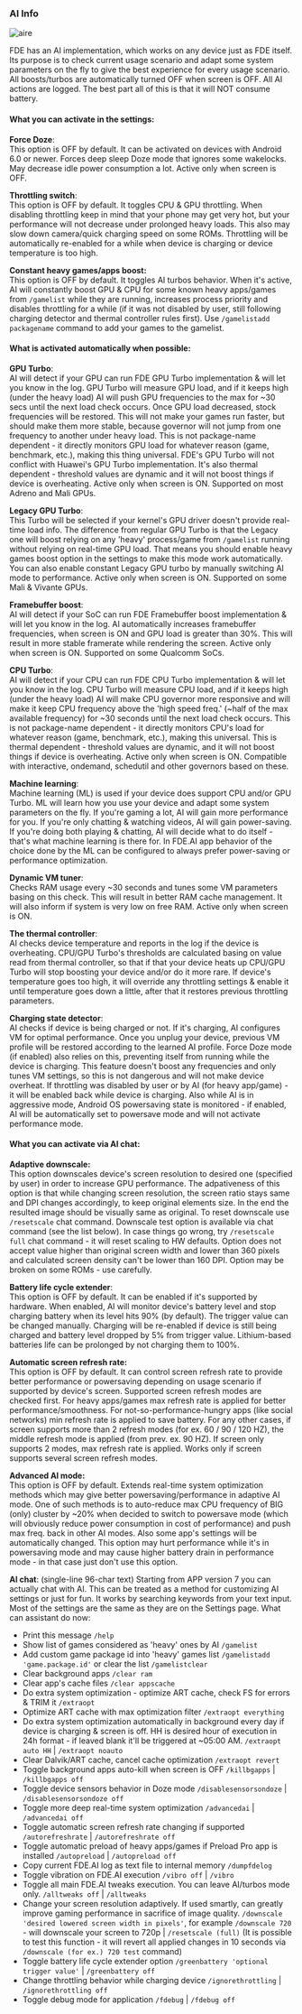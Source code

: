 ### AI Info
![aire](https://github.com/feravolt/FDE.AI-docs/blob/master/aire.png?raw=true)

FDE has an AI implementation, which works on any device just as FDE itself. Its purpose is to check current usage scenario and adapt some system parameters on the fly to give the best experience for every usage scenario. All boosts/turbos are automatically turned OFF when screen is OFF. All AI actions are logged. The best part all of this is that it will NOT consume battery.

#### What you can activate in the settings:
**Force Doze**:\
This option is OFF by default. It can be activated on devices with Android 6.0 or newer. Forces deep sleep Doze mode that ignores some wakelocks. May decrease idle power consumption a lot.
Active only when screen is OFF.

**Throttling switch**:\
This option is OFF by default. It toggles CPU & GPU throttling. When disabling throttling keep in mind that your phone may get very hot, but your performance will not decrease under prolonged heavy loads. This also may slow down camera/quick charging speed on some ROMs. Throttling will be automatically re-enabled for a while when device is charging or device temperature is too high.

**Constant heavy games/apps boost:**\
This option is OFF by default. It toggles AI turbos behavior. When it's active, AI will constantly boost GPU & CPU for some known heavy apps/games from `/gamelist` while they are running, increases process priority and disables throttling for a while (if it was not disabled by user, still following charging detector and thermal controller rules first). Use `/gamelistadd packagename` command to add your games to the gamelist.

#### What is activated automatically when possible:
**GPU Turbo**:\
AI will detect if your GPU can run FDE GPU Turbo implementation & will let you know in the log. GPU Turbo will measure GPU load, and if it keeps high (under the heavy load) AI will push GPU frequencies to the max for ~30 secs until the next load check occurs. Once GPU load decreased, stock frequencies will be restored. This will not make your games run faster, but should make them more stable, because governor will not jump from one frequency to another under heavy load. This is not package-name dependent - it directly monitors GPU load for whatever reason (game, benchmark, etc.), making this thing universal. FDE's GPU Turbo will not conflict with Huawei's GPU Turbo implementation. It's also thermal dependent - threshold values are dynamic and it will not boost things if device is overheating.
Active only when screen is ON. Supported on most Adreno and Mali GPUs.

**Legacy GPU Turbo**:\
This Turbo will be selected if your kernel's GPU driver doesn't provide real-time load info. The difference from regular GPU Turbo is that the Legacy one will boost relying on any 'heavy' process/game from `/gamelist` running without relying on real-time GPU load. That means you should enable heavy games boost option in the settings to make this mode work automatically. You can also enable constant Legacy GPU turbo by manually switching AI mode to performance.
Active only when screen is ON. Supported on some Mali & Vivante GPUs.

**Framebuffer boost**:\
AI will detect if your SoC can run FDE Framebuffer boost implementation & will let you know in the log. AI automatically increases framebuffer frequencies, when screen is ON and GPU load is greater than 30%. This will result in more stable framerate while rendering the screen.
Active only when screen is ON. Supported on some Qualcomm SoCs.

**CPU Turbo**:\
AI will detect if your CPU can run FDE CPU Turbo implementation & will let you know in the log. CPU Turbo will measure CPU load, and if it keeps high (under the heavy load) AI will make CPU governor more responsive and will make it keep CPU frequency above the 'high speed freq.' (~half of the max available frequency) for ~30 seconds until the next load check occurs. This is not package-name dependent - it directly monitors CPU's load for whatever reason (game, benchmark, etc.), making this universal. This is thermal dependent - threshold values are dynamic, and it will not boost things if device is overheating.
Active only when screen is ON. Compatible with interactive, ondemand, schedutil and other governors based on these.

**Machine learning**:\
Machine learning (ML) is used if your device does support CPU and/or GPU Turbo. ML will learn how you use your device and adapt some system parameters on the fly. If you're gaming a lot, AI will gain more performance for you. If you're only chatting & watching videos, AI will gain power-saving. If you're doing both playing & chatting, AI will decide what to do itself - that's what machine learning is there for. In FDE.AI app behavior of the choice done by the ML can be configured to always prefer power-saving or performance optimization.

**Dynamic VM tuner**:\
Checks RAM usage every ~30 seconds and tunes some VM parameters basing on this check. This will result in better RAM cache management. It will also inform if system is very low on free RAM.
Active only when screen is ON.

**The thermal controller**:\
AI checks device temperature and reports in the log if the device is overheating. CPU/GPU Turbo's thresholds are calculated basing on value read from thermal controller, so that if that your device heats up CPU/GPU Turbo will stop boosting your device and/or do it more rare. If device's temperature goes too high, it will override any throttling settings & enable it until temperature goes down a little, after that it restores previous throttling parameters.

**Charging state detector**:\
AI checks if device is being charged or not. If it's charging, AI configures VM for optimal performance. Once you unplug your device, previous VM profile will be restored according to the learned AI profile. Force Doze mode (if enabled) also relies on this, preventing itself from running while the device is charging.
This feature doesn't boost any frequencies and only tunes VM settings, so this is not dangerous and will not make device overheat. If throttling was disabled by user or by AI (for heavy app/game) - it will be enabled back while device is charging.
Also while AI is in aggressive mode, Android OS powersaving state is monitored - if enabled, AI will be automatically set to powersave mode and will not activate performance mode.

#### What you can activate via AI chat:
**Adaptive downscale:**\
This option downscales device's screen resolution to desired one (specified by user) in order to increase GPU performance. The adpativeness of this option is that while changing screen resolution, the screen ratio stays same and DPI changes accordingly, to keep original elements size. In the end the resulted image should be visually same as original.
To reset downscale use `/resetscale` chat command. Downscale test option is available via chat command (see the list below). In case things go wrong, try `/resetscale full` chat command - it will reset scaling to HW defaults.
Option does not accept value higher than original screen width and lower than 360 pixels and calculated screen density can't be lower than 160 DPI. Option may be broken on some ROMs - use carefully.

**Battery life cycle extender**:\
This option is OFF by default. It can be enabled if it's supported by hardware. When enabled, AI will monitor device's battery level and stop charging battery when its level hits 90% (by default). The trigger value can be changed manually. Charging will be re-enabled if device is still being charged and battery level dropped by 5% from trigger value. Lithium-based batteries life can be prolonged by not charging them to 100%.

**Automatic screen refresh rate:**\
This option is OFF by default. It can control screen refresh rate to provide better performance or powersaving depending on usage scenario if supported by device's screen.
Supported screen refresh modes are checked first. For heavy apps/games max refresh rate is applied for better performance/smoothness. For not-so-performance-hungry apps (like social networks) min refresh rate is applied to save battery. For any other cases, if screen supports more than 2 refresh modes (for ex. 60 / 90 / 120 HZ), the middle refresh mode is applied (from prev. ex. 90 HZ). If screen only supports 2 modes, max refresh rate is applied.
Works only if screen supports several screen refresh modes.

**Advanced AI mode:**\
This option is OFF by default. Extends real-time system optimization methods which may give better powersaving/performance in adaptive AI mode.
One of such methods is to auto-reduce max CPU frequency of BIG (only) cluster by ~20% when decided to switch to powersave mode (which will obviously reduce power consumption in cost of performance) and push max freq. back in other AI modes. Also some app\'s settings will be automatically changed.
This option may hurt performance while it's in powersaving mode and may cause higher battery drain in performance mode - in that case just don't use this option.

**AI chat**: (single-line 96-char text)
Starting from APP version 7 you can actually chat with AI. This can be treated as a method for customizing AI settings or just for fun. It works by searching keywords from your text input. Most of the settings are the same as they are on the Settings page.
What can assistant do now:
- Print this message `/help`
- Show list of games considered as 'heavy' ones by AI `/gamelist`
- Add custom game package id into 'heavy' games list `/gamelistadd 'game.package.id'` or clear the list `/gamelistclear`
- Clear background apps `/clear ram`
- Clear app's cache files `/clear appscache`
- Do extra system optimization - optimize ART cache, check FS for errors & TRIM it `/extraopt`
- Optimize ART cache with max optimization filter `/extraopt everything`
- Do extra system optimization automatically in background every day if device is charging & screen is off. HH is desired hour of execution in 24h format - if leaved blank it'll be triggered at ~05:00 AM. `/extraopt auto HH` | `/extraopt noauto`
- Clear Dalvik/ART cache, cancel cache optimization `/extraopt revert`
- Toggle background apps auto-kill when screen is OFF `/killbgapps` | `/killbgapps off`
- Toggle device sensors behavior in Doze mode `/disablesensorsondoze` | `/disablesensorsondoze off`
- Toggle more deep real-time system optimization `/advancedai` | `/advancedai off`
- Toggle automatic screen refresh rate changing if supported `/autorefreshrate` | `/autorefreshrate off`
- Toggle automatic preload of heavy apps/games if Preload Pro app is installed `/autopreload` | `/autopreload off`
- Copy current FDE.AI log as text file to internal memory `/dumpfdelog`
- Toggle vibration on FDE.AI execution `/vibro off` | `/vibro`
- Toggle all main FDE.AI tweaks execution. You can leave AI/turbos mode only. `/alltweaks off` | `/alltweaks`
- Change your screen resolution adaptively. If used smartly, can greatly improve gaming performance in sacrifice of image quality. `/downscale 'desired lowered screen width in pixels'`, for example `/downscale 720` - will downscale your screen to 720p | `/resetscale (full)` (It is possible to test this function - it will revert all applied changes in 10 seconds via `/downscale (for ex.) 720 test` command)
- Toggle battery life cycle extender option `/greenbattery 'optional trigger value'` | `/greenbattery off`
- Change throttling behavior while charging device `/ignorethrottling` | `/ignorethrottling off`
- Toggle debug mode for application `/fdebug` | `/fdebug off`
